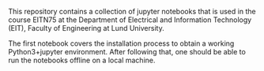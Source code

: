 This repository contains a collection of jupyter notebooks that is used in the course EITN75 at the Department of Electrical and Information Technology (EIT), Faculty of Engineering at Lund University.

The first notebook covers the installation process to obtain a working Python3+jupyter environment. After following that, one should be able to run the notebooks offline on a local machine.
